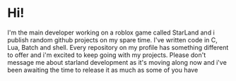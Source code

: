 # Hi!
I'm the main developer working on a roblox game called StarLand and i publish random github projects on my spare time. I've written code in C, Lua, Batch and shell.
Every repository on my profile has something different to offer and i'm excited to keep going with my projects.
Please don't message me about starland development as it's moving along now and i've been awaiting the time to release it as much as some of you have
